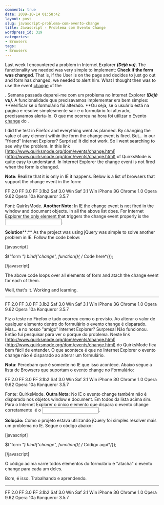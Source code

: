 ```yaml
---
comments: true
date: 2009-10-14 01:58:42
layout: post
slug: javascript-problema-com-evento-change
title: Javascript - Problema com Evento Change
wordpress_id: 319
categories:
- Browsers
tags:
- Browsers
---
```


Last week I encountered a problem in Internet Explorer **_(Déjà vu)_**.
The functionality we needed was very simple to implement:
**Check if the form was changed**. That is, if the User is on the page and decides to just go out and form has changed, we needed to alert him.
What I thought then was to use the event [change](http://www.quirksmode.org/dom/events/change.html) of the <form>.
Semana passada deparei-me com um problema no Internet Explorer **_(Déjà vu)_**.
A funcionalidade que precisavamos implementar era bem simples:
**Verificar se o formulário foi alterado. **Ou seja, se o usuário está na página e resolve simplesmente sair e o formulário foi alterado, precisavamos alerta-lo.
O que me ocorreu na hora foi utilizar o Evento [change](http://www.quirksmode.org/dom/events/change.html) do <form>.
<!-- more -->
I did the test in Firefox and everything went as planned. By changing the value of any element within the form the change event is fired.
But... in our "friend" Internet Explorer?
Surprise!
It did not work. So I went searching to see why the problem.
In this link  [http://www.quirksmode.org/dom/events/change.html](http://www.quirksmode.org/dom/events/change.html) of QuirksMode is quite easy to understand.
In Internet Explorer the change event is not fired when the form is changed.

**Note:** Realize that it is only in IE it happens. Below is a list of browsers that support the change event in the form:







FF 2.0
FF 3.0
FF 3.1b2
Saf 3.0 Win
Saf 3.1 Win
iPhone 3G
Chrome 1.0
Opera 9.62
Opera 10a
Konqueror 3.5.7


Font: QuirksMode. **Another Note:** In IE the change event is not fired in the window and document objects. In all the above list does.
For Internet Explorer the only element that triggers the change event properly is the <input>.

**Solution****:**
As the project was using jQuery was simple to solve another problem in IE. Follow the code below:

[javascript]

$(&quot;form *&quot;).bind(&quot;change&quot;, function(){ /* Code here*/});

[/javascript]

The above code loops over all elements of form and atach the change event for each of them.

Well, that's it.
Working and learning.

**** 










FF 2.0
FF 3.0
FF 3.1b2
Saf 3.0 Win
Saf 3.1 Win
iPhone 3G
Chrome 1.0
Opera 9.62
Opera 10a
Konqueror 3.5.7





Fiz o teste no Firefox e tudo ocorreu como o previsto. Ao alterar o valor de qualquer elemento dentro do formulário o evento change é disparado.
Mas... e no nosso "amigo" Internet Explorer?
Surpresa!
Não funcionou. Então fui pesquisar para ver o porque do problema.
Neste link  [http://www.quirksmode.org/dom/events/change.html](http://www.quirksmode.org/dom/events/change.html) do QuirksMode fica bem fácil de entender.
O que acontece é que no Internet Explorer o evento change não é disparado ao alterar um formulário.

**Nota:** Percebam que é somente no IE que isso acontece. Abaixo segue a lista de Browsers que suportam o evento change no Formulário:







FF 2.0
FF 3.0
FF 3.1b2
Saf 3.0 Win
Saf 3.1 Win
iPhone 3G
Chrome 1.0
Opera 9.62
Opera 10a
Konqueror 3.5.7


Fonte: QuirksMode. **Outra Nota:** No IE o evento change também não é disparado nos objetos window e document. Em todos da lista acima sim.
Para o Internet Explorer o único elemento que dispara o evento change corretamente  é o <input>.

**Solução:**
Como o projeto estava utilizando jQuery foi simples resolver mais um problema no IE. Segue o código abaixo:

[javascript]

$("form *").bind("change", function(){ /* Código aqui*/});

[/javascript]

O código acima varre todos elementos do formulário e "atacha" o evento change para cada um deles.

Bom, é isso.
Trabalhando e aprendendo.

**** 










FF 2.0
FF 3.0
FF 3.1b2
Saf 3.0 Win
Saf 3.1 Win
iPhone 3G
Chrome 1.0
Opera 9.62
Opera 10a
Konqueror 3.5.7



